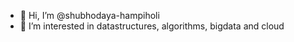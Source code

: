 - 👋 Hi, I’m @shubhodaya-hampiholi
- 👀 I’m interested in datastructures, algorithms, bigdata and cloud

<!---
shubhodaya-hampiholi/shubhodaya-hampiholi is a ✨ special ✨ repository because its `README.md` (this file) appears on your GitHub profile.
You can click the Preview link to take a look at your changes.
--->
